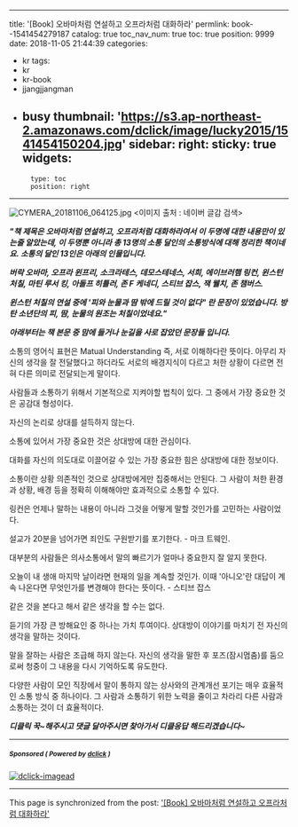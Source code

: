 
---
title: '[Book] 오바마처럼 연설하고 오프라처럼 대화하라'
permlink: book--1541454279187
catalog: true
toc_nav_num: true
toc: true
position: 9999
date: 2018-11-05 21:44:39
categories:
- kr
tags:
- kr
- kr-book
- jjangjjangman
- busy
thumbnail: 'https://s3.ap-northeast-2.amazonaws.com/dclick/image/lucky2015/1541454150204.jpg'
sidebar:
    right:
        sticky: true
widgets:
    -
        type: toc
        position: right
---


![CYMERA_20181106_064125.jpg](https://s3.ap-northeast-2.amazonaws.com/dclick/image/lucky2015/1541454150204.jpg)
<이미지 출처 : 네이버 글감 검색>

**_"책 제목은 오바마처럼 연설하고, 오프라처럼 대화하라여서 이 두명에 대한 내용만이 있는줄 알았는데, 이 두명뿐 아니라 총 13명의 소통 달인의 소통방식에 대해 정리한 책이네요.
소통의 달인 13인은 아래의 인물입니다._**

**_버락 오바마, 오프라 윈프리, 소크라테스, 데모스테네스, 서희, 에이브러햄 링컨, 윈스턴 처칠, 마틴 루서 킹, 아돌프 히틀러, 존 F 케네디, 스티브 잡스, 잭 웰치, 존 챔버스._**

**_윈스턴 처칠의 연설 중에 '피와 눈물과 땀 밖에 드릴 것이 없다" 란 문장이 있었습니다. 방탄 소년단의 피, 땀, 눈물의 원조는 처칠이었네요."_**

**_아래부터는 책 본문 중 맘에 들거나 눈길을 사로 잡았던 문장들 입니다._**

소통의 영어식 표현은 Matual Understanding 즉, 서로 이해하다란 뜻이다.
아무리 자신의 생각을 잘 전달했다고 하더라도 서로의 배경지식이 다르고 처한 상황이 다르면 전혀 다른 의미로 전달되는게 말이다.

사람들과 소통하기 위해서 기본적으로 지켜야할 법칙이 있다. 
그 중에서 가장 중요한 것은 공감대 형성이다.

자신의 논리로 상대를 설득하지 않는다.

소통에 있어서 가장 중요한 것은 상대방에 대한 관심이다.

대화를 자신의 의도대로 이끌어갈 수 있는 가장 중요한 힘은 상대방에 대한 정보이다.

소통이란 상황 의존적인 것으로 상대방에게만 집중해서는 안된다. 
그 사람이 처한 환경과 상황, 배경 등을 정확히 이해해야만 효과적으로 소통할 수 있다.

링컨은 언제나 말하는 내용이 아니라 그것을 어떻게 말할 것인가를 고민하는 사람이었다.

설교가 20분을 넘어가면 죄인도 구원받기를 포기한다. - 마크 트웨인.

대부분의 사람들은 의사소통에서 말의 빠르기가 얼마나 중요한지 잘 알지 못한다.

오늘이 내 생애 마지막 날이라면 현재의 일을 계속할 것인가. 이때 '아니오'란 대답이 계속 나온다면 무엇인가를 변경해야 한다는 뜻이다. - 스티브 잡스

같은 것을 본다고 해서 같은 생각을 할 수는 없다.

듣기의 가장 큰 방해요인 중 하나는 가치 투여이다. 
상대방이 이야기를 마치기 전 자신의 생각을 말하는 것이다.

말을 잘하는 사람은 조급해 하지 않는다. 
자신의 생각을 말한 후 포즈(잠시멈춤)를 둠으로써 청중이 그 내용을 다시 기억하도록 유도한다.

다양한 사람이 모인 직장에서 말이 통하지 않는 상사와의 관계개선 포기는 매우 효율적인 소통 방식 중 하나이다. 
그 사람과 소통하기 위한 노력을 줄이고 차라리 다른 사람과 소통하는 것이 더 효율적이다.

**_디클릭 꾹~해주시고 댓글 달아주시면 찾아가서 디클응답 해드리겠습니다~_**

---

#####  <sub> **Sponsored ( Powered by [dclick](https://www.dclick.io) )** </sub>
[![dclick-imagead](https://s3.ap-northeast-2.amazonaws.com/dclick/image/dclick/1540980285836.jpg)](https://api.dclick.io/v1/c?x=eyJhbGciOiJIUzI1NiIsInR5cCI6IkpXVCJ9.eyJjIjoibHVja3kyMDE1IiwicyI6ImJvb2stLTE1NDE0NTQyNzkxODciLCJhIjpbImktMTAiXSwidXJsIjoiaHR0cHM6Ly9zdGVlbWl0LmNvbS9Aa3ItdXNlZCIsImlhdCI6MTU0MTQ1NDI3OSwiZXhwIjoxODU2ODE0Mjc5fQ.TrmBQQhBIgcR2puJyKIsOyndH8CS5mDlrAQ1AWy10EE)

- - -

This page is synchronized from the post: ['[Book] 오바마처럼 연설하고 오프라처럼 대화하라'](https://steemit.com/@lucky2015/book--1541454279187)
